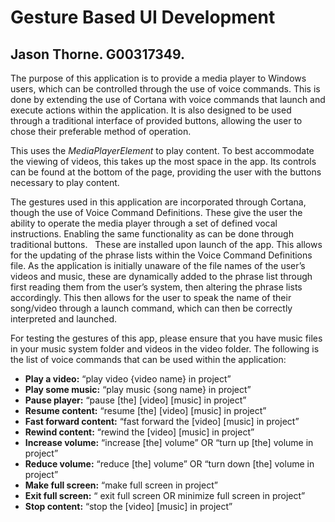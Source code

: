 # Gesture Based UI Development

## Jason Thorne. G00317349.

The purpose of this application is to provide a media player to Windows users, which can be controlled through the use of voice commands. This is done by extending the use of Cortana with voice commands that launch and execute actions within the application. It is also designed to be used through a traditional interface of provided buttons, allowing the user to chose their preferable method of operation. 

This uses the _MediaPlayerElement_ to play content. To best accommodate the viewing of videos, this takes up the most space in the app. Its controls can be found at the bottom of the page, providing the user with the buttons necessary to play content.  

The gestures used in this application are incorporated through Cortana, though the use of Voice Command Definitions. These give the user the ability to operate the media player through a set of defined vocal instructions. Enabling the same functionality as can be done through traditional buttons.   These are installed upon launch of the app. This allows for the updating of the phrase lists within the Voice Command Definitions file. As the application is initially unaware of the file names of the user’s videos and music, these are dynamically added to the phrase list through first reading them from the user’s system, then altering the phrase lists accordingly. This then allows for the user to speak the name of their song/video through a launch command, which can then be correctly interpreted and launched. 

For testing the gestures of this app, please ensure that you have music files in your music system folder and videos in the video folder. The following is the list of voice commands that can be used within the application:  

* **Play a video:** “play video {video name} in project” 
* **Play some music:** “play music {song name} in project” 
* **Pause player:** “pause [the] [video] [music] in project” 
* **Resume content:** “resume [the] [video] [music] in project” 
* **Fast forward content:** “fast forward the [video] [music] in project” 
* **Rewind content:** “rewind the [video] [music] in project” 
* **Increase volume:** “increase [the] volume” OR “turn up [the] volume in project” 
* **Reduce volume:** “reduce [the] volume” OR “turn down [the] volume in project” 
* **Make full screen:** “make full screen in project” 
* **Exit full screen:** “ exit full screen OR minimize full screen in project” 
* **Stop content:** “stop the [video] [music] in project” 
